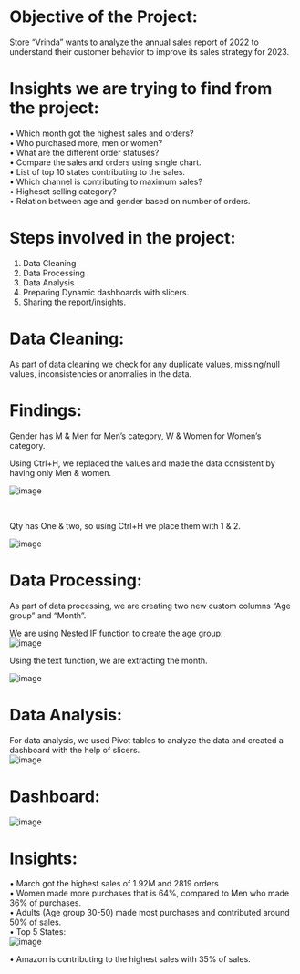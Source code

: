 
# Objective of the Project:
Store “Vrinda” wants to analyze the annual sales report of 2022 to understand their customer behavior to improve its sales strategy for 2023.

# Insights we are trying to find from the project:
•	Which month got the highest sales and orders? <br>
•	Who purchased more, men or women? <br>
•	What are the different order statuses? <br>
•	Compare the sales and orders using single chart. <br>
•	List of top 10 states contributing to the sales. <br>
•	Which channel is contributing to maximum sales? <br>
•	Higheset selling category? <br>
•	Relation between age and gender based on number of orders.

# Steps involved in the project:
1.	Data Cleaning <br>
2.	Data Processing <br>
3.	Data Analysis <br>
4.	Preparing Dynamic dashboards with slicers. <br>
5.	Sharing the report/insights. <br>

# Data Cleaning:
As part of data cleaning we check for any duplicate values, missing/null values, inconsistencies or anomalies in the data.
<br>

# Findings:<br>
Gender has M & Men for Men’s category, W & Women for Women’s category. <br>

Using Ctrl+H, we replaced  the values and made the data consistent by having only Men & women. <br>

![image](https://github.com/user-attachments/assets/2c7f7b4a-c9f8-4a84-9bfb-0e962f438a85)

<br>
 
Qty has One & two, so using Ctrl+H we place them with 1 & 2.

 ![image](https://github.com/user-attachments/assets/5197435c-3ea5-41eb-aca4-0cf950b92bbc)



# Data Processing: <br>
As part of data processing, we are creating two new custom columns “Age group” and “Month”. <br>

We are using Nested IF function to create the age group:<br>
![image](https://github.com/user-attachments/assets/56be159d-a915-4d94-9d2c-7e7530904025)

 

Using the text function, we are extracting the month.<br>

![image](https://github.com/user-attachments/assets/5767e6c4-7567-462e-abe1-ecec31507076)

 
# Data Analysis: <br>

For data analysis, we used Pivot tables to analyze the data and created a dashboard with the help of slicers. <br>
![image](https://github.com/user-attachments/assets/7abfb815-7ac0-43b6-abfc-36404a1e7d19)

 

# Dashboard:<br>
![image](https://github.com/user-attachments/assets/9a6dfda5-6575-4bcb-9e4c-a7a391ebd9f5)

 


# Insights: <br>
•	March got the highest sales of 1.92M and 2819 orders <br>
•	Women made more purchases that is 64%, compared to Men who made 36% of purchases. <br>
•	Adults (Age group 30-50) made most purchases and contributed around 50% of sales. <br>
•	Top 5 States: <br>
![image](https://github.com/user-attachments/assets/ab84ee61-c7a8-4d3d-ac8e-20f555fb2a46)

 

•	Amazon is contributing to the highest sales with 35% of sales.


